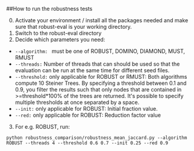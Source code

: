 ##How to run the robustness tests

0. Activate your environment / install all the packages needed and 
   make sure that robust-eval is your working directory.
1. Switch to the robust-eval directory
2. Decide which parameters you need: 

- `--algorithm: ` must be one of ROBUST, DOMINO, DIAMOND, MUST, RMUST
- `--threads:` Number of threads that can should be used so that the evaluation can be run at the same time 
for different seed files.
- `--threshold:` only applicable for ROBUST or RMUST: Both algorithms compute 10 Steiner Trees. 
By specifying a threshold between 0.1 and 0.9, you filter the results such that only nodes that 
are contained in >=threshold*100% of the trees are returned. It's possible to specify multiple 
  thresholds at once separated by a space. 
- `--init:` only applicable for ROBUST: Initial fraction value.
- `--red:` only applicable for ROBUST: Reduction factor value

3. For e.g. ROBUST, run:

`python robustness_comparison/robustness_mean_jaccard.py --algorithm ROBUST --threads 4 --threshold 0.6 0.7 --init 0.25 --red 0.9 `
